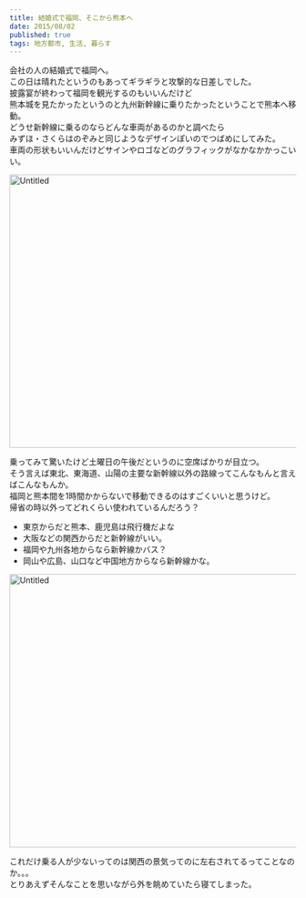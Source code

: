 ```yaml
---
title: 結婚式で福岡、そこから熊本へ
date: 2015/08/02
published: true
tags: 地方都市, 生活, 暮らす
---
```


会社の人の結婚式で福岡へ。  
この日は晴れたというのもあってギラギラと攻撃的な日差しでした。  
披露宴が終わって福岡を観光するのもいいんだけど  
熊本城を見たかったというのと九州新幹線に乗りたかったということで熊本へ移動。  
どうせ新幹線に乗るのならどんな車両があるのかと調べたら  
みずほ・さくらはのぞみと同じようなデザインぽいのでつばめにしてみた。  
車両の形状もいいんだけどサインやロゴなどのグラフィックがなかなかかっこいい。  

<a data-flickr-embed="true" href="https://www.flickr.com/photos/shigeki_takeguchi/20041621919/in/dateposted-public/" title="Untitled"><img src="https://farm1.staticflickr.com/301/20041621919_f252e23fef_z.jpg" width="640" height="480" alt="Untitled"></a><script async src="//embedr.flickr.com/assets/client-code.js" charset="utf-8"></script>

乗ってみて驚いたけど土曜日の午後だというのに空席ばかりが目立つ。  
そう言えば東北、東海道、山陽の主要な新幹線以外の路線ってこんなもんと言えばこんなもんか。  
福岡と熊本間を1時間かからないで移動できるのはすごくいいと思うけど。  
帰省の時以外ってどれくらい使われているんだろう？  

* 東京からだと熊本、鹿児島は飛行機だよな
* 大阪などの関西からだと新幹線がいい。
* 福岡や九州各地からなら新幹線かバス？
* 岡山や広島、山口など中国地方からなら新幹線かな。

<a data-flickr-embed="true" href="https://www.flickr.com/photos/shigeki_takeguchi/19607760434/in/dateposted-public/" title="Untitled"><img src="https://farm4.staticflickr.com/3761/19607760434_7558b8446e_z.jpg" width="640" height="480" alt="Untitled"></a><script async src="//embedr.flickr.com/assets/client-code.js" charset="utf-8"></script>

これだけ乗る人が少ないってのは関西の景気ってのに左右されてるってことなのか。。。  
とりあえずそんなことを思いながら外を眺めていたら寝てしまった。
